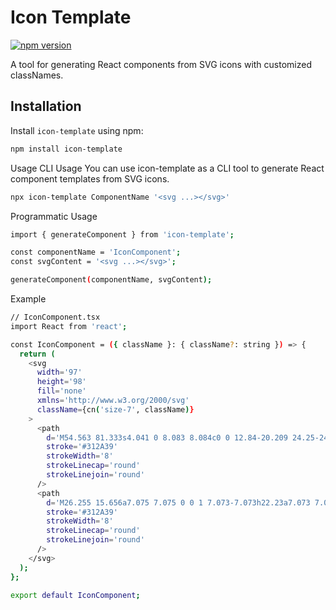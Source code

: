 # Icon Template

[![npm version](https://badge.fury.io/js/icon-template.svg)](https://badge.fury.io/js/icon-template)

A tool for generating React components from SVG icons with customized classNames.

## Installation

Install `icon-template` using npm:

```bash
npm install icon-template
```
Usage
CLI Usage
You can use icon-template as a CLI tool to generate React component templates from SVG icons.
```bash
npx icon-template ComponentName '<svg ...></svg>'
```
Programmatic Usage
```bash
import { generateComponent } from 'icon-template';

const componentName = 'IconComponent';
const svgContent = '<svg ...></svg>';

generateComponent(componentName, svgContent);

```
Example
```bash
// IconComponent.tsx
import React from 'react';

const IconComponent = ({ className }: { className?: string }) => {
  return (
    <svg
      width='97'
      height='98'
      fill='none'
      xmlns='http://www.w3.org/2000/svg'
      className={cn('size-7', className)}
    >
      <path
        d='M54.563 81.333s4.041 0 8.083 8.084c0 0 12.84-20.209 24.25-24.25m-58.604 0h16.167M28.292 44.958h32.333M26.271 14.646c-6.289.19-10.035.889-12.63 3.484-3.553 3.556-3.553 9.275-3.553 20.717v26.295c0 11.447 0 17.165 3.553 20.722 3.549 3.553 9.268 3.553 20.697 3.553h10.105m18.17-74.771c6.29.19 10.04.889 12.631 3.484 3.557 3.556 3.557 9.275 3.557 20.717v16.215'
        stroke='#312A39'
        strokeWidth='8'
        strokeLinecap='round'
        strokeLinejoin='round'
      />
      <path
        d='M26.255 15.656a7.075 7.075 0 0 1 7.073-7.073h22.23a7.073 7.073 0 1 1 0 14.146h-22.23a7.073 7.073 0 0 1-7.073-7.073Z'
        stroke='#312A39'
        strokeWidth='8'
        strokeLinecap='round'
        strokeLinejoin='round'
      />
    </svg>
  );
};

export default IconComponent;


```
